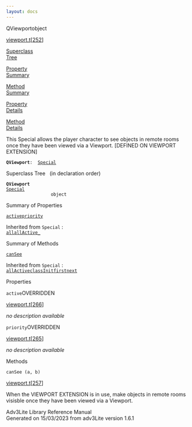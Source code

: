 ```yaml
---
layout: docs
---
```

<span class="title">QViewport</span><span class="type">object</span>

[viewport.t](../file/viewport.t.html)\[[252](../source/viewport.t.html#252)\]

[Superclass  
Tree](#_SuperClassTree_)

[Property  
Summary](#_PropSummary_)

[Method  
Summary](#_MethodSummary_)

[Property  
Details](#_Properties_)

[Method  
Details](#_Methods_)



This Special allows the player character to see objects in remote rooms
once they have been viewed via a Viewport. \[DEFINED ON VIEWPORT
EXTENSION\]

**`QViewport`**` :   `[`Special`](../object/Special.html)



<span id="_SuperClassTree_"></span>



<span class="hdln">Superclass Tree</span>   (in declaration order)



**`QViewport`**  
[`Special`](../object/Special.html)  
`                 object`  
<span id="_PropSummary_"></span>



<span class="hdln">Summary of Properties</span>  



[`active`](#active)[`priority`](#priority)

Inherited from `Special` :  
[`all`](../object/Special.html#all)[`allActive_`](../object/Special.html#allActive_)

<span id="_MethodSummary_"></span>



<span class="hdln">Summary of Methods</span>  



[`canSee`](#canSee)

Inherited from `Special` :  
[`allActive`](../object/Special.html#allActive)[`classInit`](../object/Special.html#classInit)[`first`](../object/Special.html#first)[`next`](../object/Special.html#next)

<span id="_Properties_"></span>



<span class="hdln">Properties</span>  



<span id="active"></span>

`active`<span class="rem">OVERRIDDEN</span>

[viewport.t](../file/viewport.t.html)\[[266](../source/viewport.t.html#266)\]



*no description available*



<span id="priority"></span>

`priority`<span class="rem">OVERRIDDEN</span>

[viewport.t](../file/viewport.t.html)\[[265](../source/viewport.t.html#265)\]



*no description available*



<span id="_Methods_"></span>



<span class="hdln">Methods</span>  



<span id="canSee"></span>

`canSee (a, b)`

[viewport.t](../file/viewport.t.html)\[[257](../source/viewport.t.html#257)\]



When the VIEWPORT EXTENSION is in use, make objects in remote rooms
visisble once they have been viewed via a Viewport.





Adv3Lite Library Reference Manual  
Generated on 15/03/2023 from adv3Lite version 1.6.1


